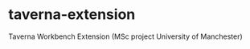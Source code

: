 taverna-extension
=================

Taverna Workbench Extension (MSc project University of Manchester)